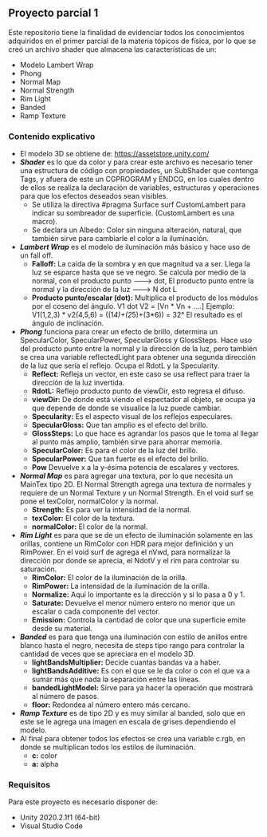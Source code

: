 ## Proyecto parcial 1
Este repositorio tiene la finalidad de evidenciar todos los conocimientos adquiridos en el primer parcial de la materia tópicos de física, por lo que se creó un archivo shader que almacena las características de un:
+ Modelo Lambert Wrap
+ Phong
+ Normal Map
+ Normal Strength
+ Rim Light
+ Banded
+ Ramp Texture
### Contenido explicativo
+ El modelo 3D se obtiene de: https://assetstore.unity.com/
+ _**Shader**_ es lo que da color y para crear este archivo es necesario tener una estructura de código con propiedades, un SubShader que contenga Tags, y afuera de este un CGPROGRAM y ENDCG, en los cuales dentro de ellos se realiza la declaración de variables, estructuras y operaciones para que los efectos deseados sean visibles. 
   + Se utiliza la directiva #pragma Surface surf CustomLambert para indicar su sombreador de superficie. (CustomLambert es una macro).
   + Se declara un Albedo: Color sin ninguna alteración, natural, que también sirve para cambiarle el color a la iluminación.
+ _**Lambert Wrap**_ es el modelo de iluminación más básico y hace uso de un fall off.
   + **Falloff:** La caída de la sombra y en que magnitud va a ser.
	Llega la luz se esparce hasta que se ve negro.
	Se calcula por medio de la normal, con el producto punto ---> dot, 
	El producto punto entre la normal y la dirección de la luz ---> N dot L
   + **Producto punto/escalar (dot):** Multiplica el producto de los módulos por el coseno del ángulo.
  			      V1 dot V2 = [Vn * Vn + ....]
			      Ejemplo: V1(1,2,3) * v2(4,5,6) = ((1*4)+(2*5)+(3*6)) = 32°
                                       El resultado es el ángulo de inclinación.
+ _**Phong**_ funciona para crear un efecto de brillo, determina un SpecularColor, SpecularPower, SpecularGloss y GlossSteps. Hace uso del producto punto entre la normal y la dirección de la luz, pero también se crea una variable reflectedLight para obtener una segunda dirección de la luz que sería el reflejo. Ocupa el RdotL y la Specularity.
  + **Reflect:** Refleja un vector, en este caso se usa reflect para traer la dirección de la luz invertida.
  + **RdotL:** Reflejo producto punto de viewDir, esto regresa el difuso.
  + **viewDir:** De donde está viendo el espectador al objeto, se ocupa ya que depende de donde se visualice la luz puede cambiar.
  + **Specularity:** Es el aspecto visual de los reflejos especulares.
  + **SpecularGloss:** Que tan amplio es el efecto del brillo.
  + **GlossSteps:** Lo que hace es agrandar los pasos que le toma al llegar al punto más amplio, también sirve para ahorrar memoria.
  + **SpecularColor:** Es para el color de la luz del brillo.
  + **SpecularPower:** Que tan fuerte es el efecto del brillo.
  + **Pow** Devuelve x a la y-ésima potencia de escalares y vectores.
+ _**Normal Map**_ es para agregar una textura, por lo que necesita un MainTex tipo 2D. 
El Normal Strength agrega una textura de normales y requiere de un Normal Texture y un Normal Strength. En el void surf se pone el texColor, normalColor y la normal.
  + **Strength:** Es para ver la intensidad de la normal.
  + **texColor:** El color de la textura.
  + **normalColor:** El color de la normal.
+ _**Rim Light**_ es para que se de un efecto de iluminación solamente en las orillas, contiene un RimColor con HDR para mejor definición y un RimPower. En el void surf de agrega el nVwd, para normalizar la dirección por donde se aprecia, el NdotV y el rim para controlar su saturación.
  + **RimColor:** El color de la iluminación de la orilla.
  + **RimPower:** La intensidad de la iluminación de la orilla.
  + **Normalize:** Aquí lo importante es la dirección y si lo pasa a 0 y 1.
  + **Saturate:** Devuelve el menor número entero no menor que un escalar o cada componente del vector.
  + **Emission:** Controla la cantidad de color que una superficie emite desde su material.
+ _**Banded**_ es para que tenga una iluminación con estilo de anillos entre blanco hasta el negro, necesita de steps tipo rango para controlar la cantidad de veces que se apreciara en el modelo 3D. 
  + **lightBandsMultiplier:** Decide cuantas bandas va a haber.
  + **lightBandsAdditive:** Es con el que se le da color o con el que va a sumar más que nada la separación entre las líneas.
  + **bandedLightModel:** Sirve para ya hacer la operación que mostrará al número de pasos.
  + **floor:** Redondea al número entero más cercano.
+ _**Ramp Texture**_ es de tipo 2D y es muy similar al banded, solo que en este se le agrega una imagen en escala de grises dependiendo el modelo.
+ Al final para obtener todos los efectos se crea una variable c.rgb, en donde se multiplican todos los estilos de iluminación.
  + **c:** color
  + **a:** alpha
### Requisitos
Para este proyecto es necesario disponer de:
+ Unity 2020.2.1f1 (64-bit)
+ Visual Studio Code


